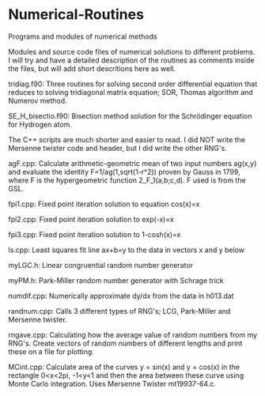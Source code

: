 # Numerical-Routines
Programs and modules of numerical methods 

Modules and source code files of numerical solutions to different problems. I will try and have a detailed description of the routines as comments inside the files, but will add short descritions here as well.

tridiag.f90: Three routines for solving second order differential equation that reduces to solving tridiagonal matrix equation; SOR, Thomas algorithm and Numerov method.

SE_H_bisectio.f90: Bisection method solution for the Schrödinger equation for Hydrogen atom. 

The C++ scripts are much shorter and easier to read. I did NOT write the Mersenne twister code and header, but I did write the other RNG's.

agF.cpp:
Calculate arithmetic-geometric mean of two input numbers ag(x,y) and evaluate 
the identity F=1/ag(1,sqrt(1-r^2)) proven by Gauss in 1799, where F is 
the hypergeometric function 2_F_1(a,b;c,d). F used is from the GSL.

fpi1.cpp:
Fixed point iteration solution to equation cos(x)=x

fpi2.cpp:
Fixed point iteration solution to exp(-x)=x

fpi3.cpp:
Fixed point iteration solution to 1-cosh(x)=x

ls.cpp:
Least squares fit line ax+b=y to the data in vectors x and y below

myLGC.h:
Linear congruential random number generator

myPM.h:
Park-Miller random number generator with Schrage trick

numdif.cpp:
Numerically approximate dy/dx from the data in h013.dat 

randnum.cpp:
Calls 3 different types of RNG's; LCG, Park-Miller and   Mersenne twister. 

rngave.cpp:
Calculating how the average value of random numbers from my RNG's. Create vectors of random numbers of different lengths 
and print these on a file for plotting.

MCint.cpp:
Calculate area of the curves y = sin(x) and y = cos(x) in the rectangle
0<x<2pi, -1<y<1 and then the area between these curve using Monte Carlo 
integration. Uses Mersenne Twister mt19937-64.c.


